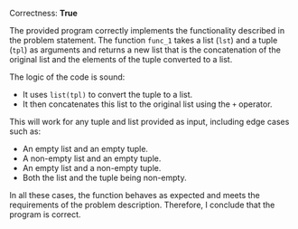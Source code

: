 Correctness: **True**

The provided program correctly implements the functionality described in the problem statement. The function `func_1` takes a list (`lst`) and a tuple (`tpl`) as arguments and returns a new list that is the concatenation of the original list and the elements of the tuple converted to a list. 

The logic of the code is sound:
- It uses `list(tpl)` to convert the tuple to a list.
- It then concatenates this list to the original list using the `+` operator.

This will work for any tuple and list provided as input, including edge cases such as:
- An empty list and an empty tuple.
- A non-empty list and an empty tuple.
- An empty list and a non-empty tuple.
- Both the list and the tuple being non-empty.

In all these cases, the function behaves as expected and meets the requirements of the problem description. Therefore, I conclude that the program is correct.